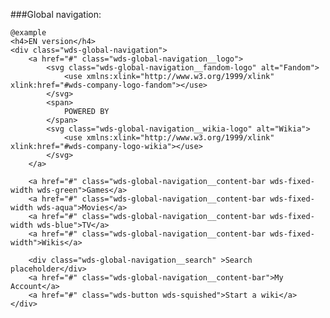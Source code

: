 ###Global navigation:

	@example
	<h4>EN version</h4>
	<div class="wds-global-navigation">
		<a href="#" class="wds-global-navigation__logo">
			<svg class="wds-global-navigation__fandom-logo" alt="Fandom">
				<use xmlns:xlink="http://www.w3.org/1999/xlink" xlink:href="#wds-company-logo-fandom"></use>
			</svg>
			<span>
				POWERED BY
			</span>
			<svg class="wds-global-navigation__wikia-logo" alt="Wikia">
				<use xmlns:xlink="http://www.w3.org/1999/xlink" xlink:href="#wds-company-logo-wikia"></use>
			</svg>
		</a>

		<a href="#" class="wds-global-navigation__content-bar wds-fixed-width wds-green">Games</a>
		<a href="#" class="wds-global-navigation__content-bar wds-fixed-width wds-aqua">Movies</a>
		<a href="#" class="wds-global-navigation__content-bar wds-fixed-width wds-blue">TV</a>
		<a href="#" class="wds-global-navigation__content-bar wds-fixed-width">Wikis</a>

		<div class="wds-global-navigation__search" >Search placeholder</div>
		<a href="#" class="wds-global-navigation__content-bar">My Account</a>
		<a href="#" class="wds-button wds-squished">Start a wiki</a>
	</div>
